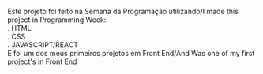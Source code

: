 Este projeto foi feito na Semana da Programação utilizando/I made this project in Programming Week:
<br>
. HTML
<br>
. CSS
<br>
. JAVASCRIPT/REACT
<br>
E foi um dos meus primeiros projetos em Front End/And Was one of my first project's in Front End
